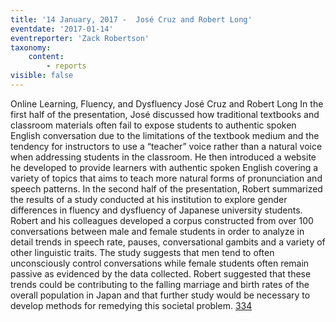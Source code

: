 ```yaml
---
title: '14 January, 2017 -  José Cruz and Robert Long'
eventdate: '2017-01-14'
eventreporter: 'Zack Robertson'
taxonomy:
    content:
        - reports
visible: false
---
```


Online Learning, Fluency, and Dysfluency
 José Cruz and Robert Long
In the first half of the presentation, José discussed how traditional textbooks and classroom materials often fail to expose students to authentic spoken English conversation due to the limitations of the textbook medium and the tendency for instructors to use a “teacher” voice rather than a natural voice when addressing students in the classroom. He then introduced a website he developed to provide learners with authentic spoken English covering a variety of topics that aims to teach more natural forms of pronunciation and speech patterns. In the second half of the presentation, Robert summarized the results of a study conducted at his institution to explore gender differences in fluency and dysfluency of Japanese university students. Robert and his colleagues developed a corpus constructed from over 100 conversations between male and female students in order to analyze in detail trends in speech rate, pauses, conversational gambits and a variety of other linguistic traits. The study suggests that men tend to often unconsciously control conversations while female students often remain passive as evidenced by the data collected. Robert suggested that these trends could be contributing to the falling marriage and birth rates of the overall population in Japan and that further study would be necessary to develop methods for remedying this societal problem.
<a href="/chapters/kq/schedule/2017/january/14">334</a>

